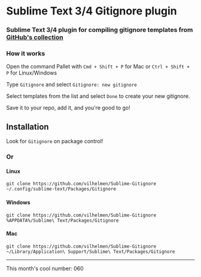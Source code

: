 # Sublime Text 3/4 Gitignore plugin

### Sublime Text 3/4 plugin for compiling gitignore templates from [GitHub's collection](https://github.com/github/gitignore)

### How it works
Open the command Pallet with ```Cmd + Shift + P``` for Mac or ```Ctrl + Shift + P``` for Linux/Windows

Type ```Gitignore``` and select ```Gitignore: new gitignore```

Select templates from the list and select `Done` to create your new gitignore.

Save it to your repo, add it, and you're good to go!

## Installation

Look for `Gitignore` on package control!

### Or

#### Linux

```
git clone https://github.com/vilhelmen/Sublime-Gitignore ~/.config/sublime-text/Packages/Gitignore
```

#### Windows

```
git clone https://github.com/vilhelmen/Sublime-Gitignore %APPDATA%/Sublime\ Text/Packages/Gitignore
```


#### Mac

```
git clone https://github.com/vilhelmen/Sublime-Gitignore ~/Library/Application\ Support/Sublime\ Text/Packages/Gitignore
```

---

This month's cool number: 060
